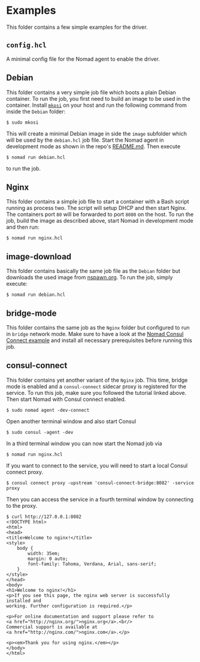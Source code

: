 # Examples

This folder contains a few simple examples for the driver.

## `config.hcl`

A minimal config file for the Nomad agent to enable the driver.

## Debian

This folder contains a very simple job file which boots a plain Debian
container. To run the job, you first need to build an image to be used in the
container. Install [`mkosi`](https://github.com/systemd/mkosi) on your host and
run the following command from inside the `Debian` folder:

```shell
$ sudo mkosi
```

This will create a minimal Debian image in side the `image` subfolder which will
be used by the `debian.hcl` job file. Start the Nomad agent in development mode
as shown in the repo's [README.md](../README.md). Then execute

```shell
$ nomad run debian.hcl
```

to run the job.

## Nginx

This folder contains a simple job file to start a container with a Bash script
running as process two. The script will setup DHCP and then start Nginx. The
containers port `80` will be forwarded to port `8080` on the host. To run the
job, build the image as described above, start Nomad in development mode and
then run:

```shell
$ nomad run nginx.hcl
```

## image-download

This folder contains basically the same job file as the `Debian` folder but
downloads the used image from [nspawn.org](https://nspawn.org). To run the job,
simply execute:

```shell
$ nomad run debian.hcl
```

## bridge-mode

This folder contains the same job as the `Nginx` folder but configured to run in
`bridge` network mode. Make sure to have a look at the [Nomad Consul Connect
example](https://www.nomadproject.io/docs/integrations/consul-connect#prerequisites)
and install all necessary prerequisites before running this job.

## consul-connect

This folder contains yet another variant of the `Nginx` job. This time, bridge
mode is enabled and a `consul-connect` sidecar proxy is registered for the
service. To run this job, make sure you followed the tutorial linked above. Then
start Nomad with Consul connect enabled.

```shell
$ sudo nomad agent -dev-connect
```

Open another terminal window and also start Consul

```shell
$ sudo consul -agent -dev
```

In a third terminal window you can now start the Nomad job via 

```shell
$ nomad run nginx.hcl
```

If you want to connect to the service, you will need to start a local Consul
connect proxy.

```shell
$ consul connect proxy -upstream 'consul-connect-bridge:8082' -service proxy
```

Then you can access the service in a fourth terminal window by connecting to the
proxy.

```shell
$ curl http://127.0.0.1:8082
<!DOCTYPE html>
<html>
<head>
<title>Welcome to nginx!</title>
<style>
    body {
        width: 35em;
        margin: 0 auto;
        font-family: Tahoma, Verdana, Arial, sans-serif;
    }
</style>
</head>
<body>
<h1>Welcome to nginx!</h1>
<p>If you see this page, the nginx web server is successfully installed and
working. Further configuration is required.</p>

<p>For online documentation and support please refer to
<a href="http://nginx.org/">nginx.org</a>.<br/>
Commercial support is available at
<a href="http://nginx.com/">nginx.com</a>.</p>

<p><em>Thank you for using nginx.</em></p>
</body>
</html>
```
